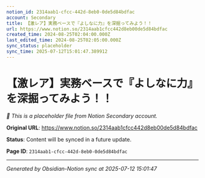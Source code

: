 ```yaml
---
notion_id: 2314aab1-cfcc-442d-8eb0-0de5d84bdfac
account: Secondary
title: 【激レア】実務ベースで『よしなに力』を深掘ってみよう！！
url: https://www.notion.so/2314aab1cfcc442d8eb00de5d84bdfac
created_time: 2024-08-25T02:04:00.000Z
last_edited_time: 2024-08-25T02:05:00.000Z
sync_status: placeholder
sync_time: 2025-07-12T15:01:47.389912
---
```


# 【激レア】実務ベースで『よしなに力』を深掘ってみよう！！

*🔄 This is a placeholder file from Notion Secondary account.*

**Original URL**: https://www.notion.so/2314aab1cfcc442d8eb00de5d84bdfac

**Status**: Content will be synced in a future update.

**Page ID**: `2314aab1-cfcc-442d-8eb0-0de5d84bdfac`

---

*Generated by Obsidian-Notion sync at 2025-07-12 15:01:47*
